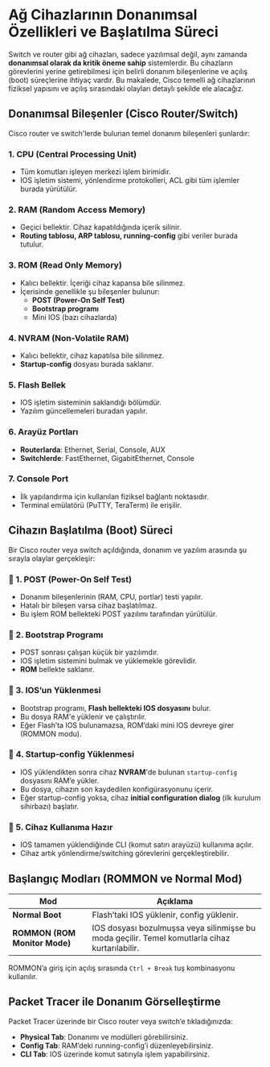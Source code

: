 #  Ağ Cihazlarının Donanımsal Özellikleri ve Başlatılma Süreci



Switch ve router gibi ağ cihazları, sadece yazılımsal değil, aynı zamanda **donanımsal olarak da kritik öneme sahip** sistemlerdir. Bu cihazların görevlerini yerine getirebilmesi için belirli donanım bileşenlerine ve açılış (boot) süreçlerine ihtiyaç vardır. Bu makalede, Cisco temelli ağ cihazlarının fiziksel yapısını ve açılış sırasındaki olayları detaylı şekilde ele alacağız.



##  Donanımsal Bileşenler (Cisco Router/Switch)

Cisco router ve switch'lerde bulunan temel donanım bileşenleri şunlardır:

### 1. **CPU (Central Processing Unit)**
- Tüm komutları işleyen merkezi işlem birimidir.
- IOS işletim sistemi, yönlendirme protokolleri, ACL gibi tüm işlemler burada yürütülür.

### 2. **RAM (Random Access Memory)**
- Geçici bellektir. Cihaz kapatıldığında içerik silinir.
- **Routing tablosu, ARP tablosu, running-config** gibi veriler burada tutulur.

### 3. **ROM (Read Only Memory)**
- Kalıcı bellektir. İçeriği cihaz kapansa bile silinmez.
- İçerisinde genellikle şu bileşenler bulunur:
  - **POST (Power-On Self Test)**  
  - **Bootstrap programı**
  - Mini IOS (bazı cihazlarda)

### 4. **NVRAM (Non-Volatile RAM)**
- Kalıcı bellektir, cihaz kapatılsa bile silinmez.
- **Startup-config** dosyası burada saklanır.

### 5. **Flash Bellek**
- IOS işletim sisteminin saklandığı bölümdür.
- Yazılım güncellemeleri buradan yapılır.

### 6. **Arayüz Portları**
- **Routerlarda**: Ethernet, Serial, Console, AUX
- **Switchlerde**: FastEthernet, GigabitEthernet, Console

### 7. **Console Port**
- İlk yapılandırma için kullanılan fiziksel bağlantı noktasıdır.
- Terminal emülatörü (PuTTY, TeraTerm) ile erişilir.


##  Cihazın Başlatılma (Boot) Süreci

Bir Cisco router veya switch açıldığında, donanım ve yazılım arasında şu sırayla olaylar gerçekleşir:



### 🔹 1. **POST (Power-On Self Test)**

- Donanım bileşenlerinin (RAM, CPU, portlar) testi yapılır.
- Hatalı bir bileşen varsa cihaz başlatılmaz.
- Bu işlem ROM bellekteki POST yazılımı tarafından yürütülür.


### 🔹 2. **Bootstrap Programı**

- POST sonrası çalışan küçük bir yazılımdır.
- IOS işletim sistemini bulmak ve yüklemekle görevlidir.
- **ROM** bellekte saklanır.


### 🔹 3. **IOS’un Yüklenmesi**

- Bootstrap programı, **Flash bellekteki IOS dosyasını** bulur.
- Bu dosya RAM'e yüklenir ve çalıştırılır.
- Eğer Flash’ta IOS bulunamazsa, ROM’daki mini IOS devreye girer (ROMMON modu).


### 🔹 4. **Startup-config Yüklenmesi**

- IOS yüklendikten sonra cihaz **NVRAM**'de bulunan `startup-config` dosyasını RAM’e yükler.
- Bu dosya, cihazın son kaydedilen konfigürasyonunu içerir.
- Eğer startup-config yoksa, cihaz **initial configuration dialog** (ilk kurulum sihirbazı) başlatır.


### 🔹 5. **Cihaz Kullanıma Hazır**

- IOS tamamen yüklendiğinde CLI (komut satırı arayüzü) kullanıma açılır.
- Cihaz artık yönlendirme/switching görevlerini gerçekleştirebilir.


##  Başlangıç Modları (ROMMON ve Normal Mod)

| Mod      | Açıklama |
|----------|----------|
| **Normal Boot** | Flash’taki IOS yüklenir, config yüklenir. |
| **ROMMON (ROM Monitor Mode)** | IOS dosyası bozulmuşsa veya silinmişse bu moda geçilir. Temel komutlarla cihaz kurtarılabilir. |

ROMMON’a giriş için açılış sırasında `Ctrl + Break` tuş kombinasyonu kullanılır.

##  Packet Tracer ile Donanım Görselleştirme

Packet Tracer üzerinde bir Cisco router veya switch’e tıkladığınızda:

- **Physical Tab**: Donanımı ve modülleri görebilirsiniz.
- **Config Tab**: RAM’deki running-config’i düzenleyebilirsiniz.
- **CLI Tab**: IOS üzerinde komut satırıyla işlem yapabilirsiniz.

